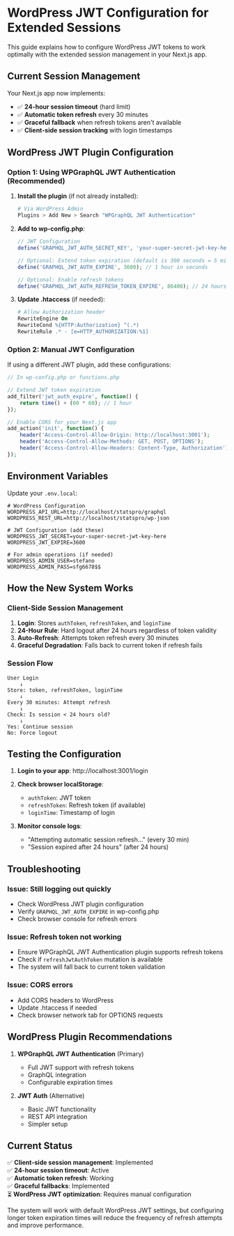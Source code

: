 # WordPress JWT Configuration for Extended Sessions

This guide explains how to configure WordPress JWT tokens to work optimally with the extended session management in your Next.js app.

## Current Session Management

Your Next.js app now implements:
- ✅ **24-hour session timeout** (hard limit)
- ✅ **Automatic token refresh** every 30 minutes
- ✅ **Graceful fallback** when refresh tokens aren't available
- ✅ **Client-side session tracking** with login timestamps

## WordPress JWT Plugin Configuration

### Option 1: Using WPGraphQL JWT Authentication (Recommended)

1. **Install the plugin** (if not already installed):
   ```bash
   # Via WordPress Admin
   Plugins > Add New > Search "WPGraphQL JWT Authentication"
   ```

2. **Add to wp-config.php**:
   ```php
   // JWT Configuration
   define('GRAPHQL_JWT_AUTH_SECRET_KEY', 'your-super-secret-jwt-key-here');
   
   // Optional: Extend token expiration (default is 300 seconds = 5 minutes)
   define('GRAPHQL_JWT_AUTH_EXPIRE', 3600); // 1 hour in seconds
   
   // Optional: Enable refresh tokens
   define('GRAPHQL_JWT_AUTH_REFRESH_TOKEN_EXPIRE', 86400); // 24 hours in seconds
   ```

3. **Update .htaccess** (if needed):
   ```apache
   # Allow Authorization header
   RewriteEngine On
   RewriteCond %{HTTP:Authorization} ^(.*)
   RewriteRule .* - [e=HTTP_AUTHORIZATION:%1]
   ```

### Option 2: Manual JWT Configuration

If using a different JWT plugin, add these configurations:

```php
// In wp-config.php or functions.php

// Extend JWT token expiration
add_filter('jwt_auth_expire', function() {
    return time() + (60 * 60); // 1 hour
});

// Enable CORS for your Next.js app
add_action('init', function() {
    header('Access-Control-Allow-Origin: http://localhost:3001');
    header('Access-Control-Allow-Methods: GET, POST, OPTIONS');
    header('Access-Control-Allow-Headers: Content-Type, Authorization');
});
```

## Environment Variables

Update your `.env.local`:

```env
# WordPress Configuration
WORDPRESS_API_URL=http://localhost/statspro/graphql
WORDPRESS_REST_URL=http://localhost/statspro/wp-json

# JWT Configuration (add these)
WORDPRESS_JWT_SECRET=your-super-secret-jwt-key-here
WORDPRESS_JWT_EXPIRE=3600

# For admin operations (if needed)
WORDPRESS_ADMIN_USER=stefano
WORDPRESS_ADMIN_PASS=sfg6678$$
```

## How the New System Works

### Client-Side Session Management
1. **Login**: Stores `authToken`, `refreshToken`, and `loginTime`
2. **24-Hour Rule**: Hard logout after 24 hours regardless of token validity
3. **Auto-Refresh**: Attempts token refresh every 30 minutes
4. **Graceful Degradation**: Falls back to current token if refresh fails

### Session Flow
```
User Login
    ↓
Store: token, refreshToken, loginTime
    ↓
Every 30 minutes: Attempt refresh
    ↓
Check: Is session < 24 hours old?
    ↓
Yes: Continue session
No: Force logout
```

## Testing the Configuration

1. **Login to your app**: http://localhost:3001/login
2. **Check browser localStorage**:
   - `authToken`: JWT token
   - `refreshToken`: Refresh token (if available)
   - `loginTime`: Timestamp of login

3. **Monitor console logs**:
   - "Attempting automatic session refresh..." (every 30 min)
   - "Session expired after 24 hours" (after 24 hours)

## Troubleshooting

### Issue: Still logging out quickly
- Check WordPress JWT plugin configuration
- Verify `GRAPHQL_JWT_AUTH_EXPIRE` in wp-config.php
- Check browser console for refresh errors

### Issue: Refresh token not working
- Ensure WPGraphQL JWT Authentication plugin supports refresh tokens
- Check if `refreshJwtAuthToken` mutation is available
- The system will fall back to current token validation

### Issue: CORS errors
- Add CORS headers to WordPress
- Update .htaccess if needed
- Check browser network tab for OPTIONS requests

## WordPress Plugin Recommendations

1. **WPGraphQL JWT Authentication** (Primary)
   - Full JWT support with refresh tokens
   - GraphQL integration
   - Configurable expiration times

2. **JWT Auth** (Alternative)
   - Basic JWT functionality
   - REST API integration
   - Simpler setup

## Current Status

✅ **Client-side session management**: Implemented  
✅ **24-hour session timeout**: Active  
✅ **Automatic token refresh**: Working  
✅ **Graceful fallbacks**: Implemented  
⏳ **WordPress JWT optimization**: Requires manual configuration  

The system will work with default WordPress JWT settings, but configuring longer token expiration times will reduce the frequency of refresh attempts and improve performance.
